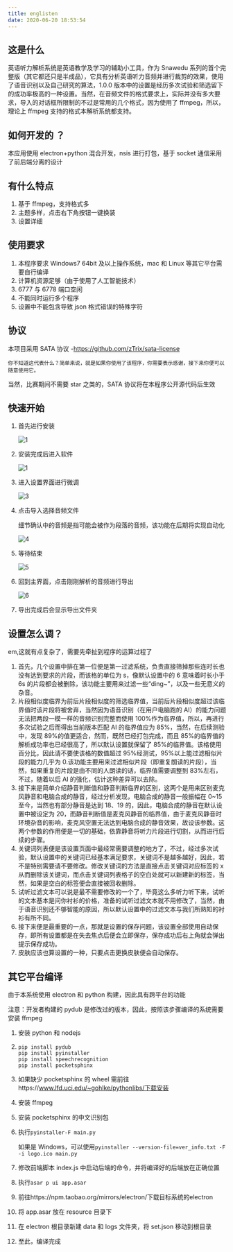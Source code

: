 ```yaml
---
title: englisten
date: 2020-06-20 18:53:54
---
```



## 这是什么

英语听力解析系统是英语教学及学习的辅助小工具，作为 Snawedu 系列的首个完整版（其它都还只是半成品），它具有分析英语听力音频并进行裁剪的效果，使用了语音识别以及自己研究的算法，1.0.0 版本中的设置是经历多次试验和筛选留下的成功率极高的一种设置。当然，在音频文件的格式要求上，实际并没有多大要求，导入的对话框所限制的不过是常用的几个格式，因为使用了 ffmpeg，所以，理论上 ffmpeg 支持的格式本解析系统都支持。

## 如何开发的 ？

本应用使用 electron+python 混合开发，nsis 进行打包，基于 socket 通信采用了前后端分离的设计

## 有什么特点

1. 基于 ffmpeg，支持格式多
2. 主题多样，点击右下角按钮一键换装
3. 设置详细

## 使用要求

1. 本程序要求 Windows7 64bit 及以上操作系统，mac 和 Linux 等其它平台需要自行编译
2. 计算机资源足够（由于使用了人工智能技术）
3. 6777 与 6778 端口空闲
4. 不能同时运行多个程序
5. 设置中不能包含导致 json 格式错误的特殊字符

## 协议

本项目采用 SATA 协议 -https://github.com/zTrix/sata-license

```
你不知道这代表什么？简单来说，就是如果你使用了该程序，你需要表示感谢，接下来你便可以随意使用它。
```

当然，比赛期间不需要 star 之类的，SATA 协议将在本程序公开源代码后生效

## 快速开始

1. 首先进行安装

   ![1](https://dist.copur.xyz/images/englisten-01.png)

2. 安装完成后进入软件

   ![1](https://dist.copur.xyz/images/englisten-02.png)

3. 进入设置界面进行微调

   ![3](https://dist.copur.xyz/images/englisten-03.png)

4. 点击导入选择音频文件

   细节确认中的音频是指可能会被作为段落的音频，该功能在后期将实现自动化

   ![4](https://dist.copur.xyz/images/englisten-04.png)

5. 等待结束

   ![5](https://dist.copur.xyz/images/englisten-05.png)

6. 回到主界面，点击刚刚解析的音频进行导出

   ![6](https://dist.copur.xyz/images/englisten-06.png)

7. 导出完成后会显示导出文件夹

## 设置怎么调？

em,这就有点复杂了，需要先牵扯到程序的运算过程了

1. 首先，几个设置中排在第一位便是第一过滤系统，负责直接筛掉那些连时长也没有达到要求的片段，而该格的单位为 s，像默认设置中的 6 意味着时长小于 6s 的片段都会被删除，该功能主要用来过滤一些“ding~”，以及一些无意义的杂音。
2. 片段相似度临界为前后片段相似度的筛选临界值，当前后片段相似度超过该临界值时该片段将被舍弃，当然因为语音识别（在用户电脑跑的 AI）的能力问题无法把两段一模一样的音频识别完整而使用 100%作为临界值，所以，再进行多次试验之后而得出当前版本匹配 AI 的临界值应为 85%，当然，在后续测验中，发现 89%的值更适合，然而，既然已经打包完成，而且 85%的临界值的解析成功率也已经很高了，所以默认设置就保留了 85%的临界值。该格使用百分比，因此请不要使该格的数值超过 95%经测试，95%以上能过滤相似片段的能力几乎为 0.该功能主要用来过滤相似片段（即重复朗读的片段），当然，如果重复的片段是由不同的人朗读的话，临界值需要调整到 83%左右，不过，随着以后 AI 的强化，估计这种差异可以去除。
3. 接下来是简单介绍静音判断值和静音判断临界的区别，这两个是用来区别麦克风静音和电脑合成的静音，经过分析发现，电脑合成的静音一般振幅在 0~15 至今，当然也有部分静音是达到 18、19 的，因此，电脑合成的静音在默认设置中被设定为 20，而静音判断值是麦克风静音的临界值，由于麦克风静音时环境杂音的影响，麦克风空置无法达到电脑合成的静音效果，故设该参数。这两个参数的作用便是一切的基础，依靠静音将听力片段进行切割，从而进行后续的步骤。
4. 关键词列表便是该设置页面中最经常需要调整的地方了，不过，经过多次试验，默认设置中的关键词已经基本满足要求，关键词不是越多越好，因此，若不是特别需要请不要修改。修改关键词的方法是直接点击关键词对应标签的 x 从而删除该关键词，而点击关键词列表格子的空白处就可以新建新的标签，当然，如果是空白的标签便会直接被回收删除。
5. 试听过滤文本可以说是最不需要修改的一个了，毕竟这么多听力听下来，试听的文本基本是问你衬衫的价格，准备的试听过滤文本就不用修改了，当然，由于语音识别还不够智能的原因，所以默认设置中的过滤文本与我们所熟知的衬衫有所不同。
6. 接下来便是最重要的一点，那就是设置的保存问题，该设置全部使用自动保存，即所有设置都是在失去焦点后便会立即保存，保存成功后右上角就会弹出提示保存成功。
7. 皮肤应该也算设置的一种，只要点击更换皮肤便会自动保存。

## 其它平台编译

由于本系统使用 electron 和 python 构建，因此具有跨平台的功能

注意：开发者构建的 pydub 是修改过的版本，因此，按照该步骤编译的系统需要安装 ffmpeg

1. 安装 python 和 nodejs

2. ```
   pip install pydub
   pip install pyinstaller
   pip install speechrecognition
   pip install pocketsphinx
   ```

3. 如果缺少 pocketsphinx 的 wheel 需前往https://www.lfd.uci.edu/~gohlke/pythonlibs/下载安装

4. 安装 ffmpeg

5. 安装 pocketsphinx 的中文识别包

6. 执行`pyinstaller-F main.py`

   如果是 Windows，可以使用`pyinstaller --version-file=ver_info.txt -F -i logo.ico main.py`

7. 修改前端脚本 index.js 中启动后端的命令，并将编译好的后端放在正确位置

8. 执行`asar p ui app.asar`

9. 前往https://npm.taobao.org/mirrors/electron/下载目标系统的electron

10. 将 app.asar 放在 resource 目录下

11. 在 electron 根目录新建 data 和 logs 文件夹，将 set.json 移动到根目录

12. 至此，编译完成